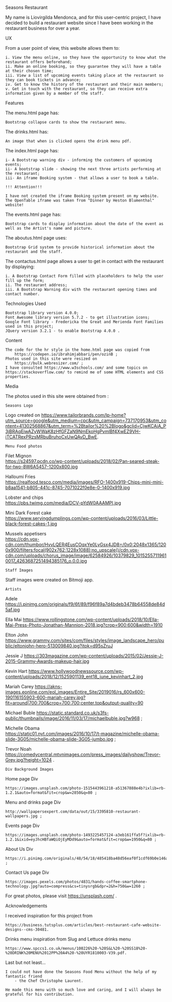 Seasons Restaurant


My name is Liovirgilda Mendonca, and for this user-centric project, I have decided to build a restaurant website 
since I have been working in the restaurant business for over a year.

UX


From a user point of view, this website allows them to:
    
    i. View the menu online, so they have the opportunity to know what the restaurant offers beforehand;
    ii. Make an online booking, so they guarantee they will have a table at their chosen time;
    iii. View a list of upcoming events taking place at the restaurant so they can book tickets in advance;
    iv. Get to know the history of the restaurant and their main members;
    v. Get in touch with the restaurant, so they can receive extra information given by a member of the staff.

Features


The menu.html page has:
    
    Bootstrap collapse cards to show the restaurant menu.

The drinks.html has:
    
    An image that when is clicked opens the drink menu pdf. 
          
The index.html page has:
    
    i- A Bootstrap warning div - informing the customers of upcoming events;
    ii- A bootstrap slide - showing the next three artists performing at the restaurant;
    iii- An iframe Booking system - that allows a user to book a table.

    !!! Attention!!! 

    I have not created the iframe Booking system present on my website. 
    The OpenTable iframe was taken from "Dinner by Heston Blumenthal" website!


The events.html page has:
    
    Bootstrap cards to display information about the date of the event as well as the Artist's name and picture.

The aboutus.html page uses:
    
    Bootstrap Grid system to provide historical information about the restaurant and the staff.
    
The contactus.html page allows a user to get in contact with the restaurant by displaying:
    
    i. A Bootstrap Contact Form filled with placeholders to help the user fill up the form; 
    ii. The restaurant address;
    iii. A Bootstrap Warning div with the restaurant opening times and contact number.


Technologies Used


    Bootstrap library version 4.0.0;
    Font Awesome library version 5.7.2 - to get illustration icons;
    Google Font library - Fredericka the Great and Merienda Font Families used in this project;
    JQuery version 3.2.1 - to enable Bootstrap 4.0.0 . 
    
Content


    The code for the hr style in the home.html page was copied from 
        https://codepen.io/ibrahimjabbari/pen/ozinB ;
    Photos used in this site were resized on 
        https://bulk.webresizer.com/ ;
    I have consulted https://www.w3schools.com/ and some topics on https://stackoverflow.com/ to remind me of some HTML elements and CSS properties.

Media 


The photos used in this site were obtained from :

    Seasons Logo 

Logo created on 
    https://www.tailorbrands.com/lp-home?utm_source=google&utm_medium=cpc&utm_campaign=737170953&utm_content=41302568867&utm_term=%2Btailor%20%2Blogo&gclid=CjwKCAiA_P3jBRAqEiwAZyWWaK8zHfGFZaN9NmEkoHgPvmlBf4XwEZ9VH-iTCATRexPRzsMRbuBruhoCxUwQAvD_BwE.

    Menu Food photos

Filet Mignon  
    https://s24597.pcdn.co/wp-content/uploads/2018/02/Pan-seared-steak-for-two-8W6A5457-1200x800.jpg
    
Halloumi Fries  
    https://realfood.tesco.com/media/images/RFO-1400x919-Chips-mini-mini-b8aa1541-b805-441c-8745-7071022f0e8e-0-1400x919.jpg
    
Lobster and chips  
    https://pbs.twimg.com/media/DCV-pYdW0AAAMPl.jpg
    
Mini Dark Forest cake  
    https://www.servingdumplings.com/wp-content/uploads/2016/03/Little-black-forest-cakes-1.jpg
    
Mussels appetisers  
    https://cdn.vox-cdn.com/thumbor/HvvLQER4EusCOqxYe0LyGsx4JD8=/0x0:2048x1365/1200x900/filters:focal(902x762:1228x1088):no_upscale()/cdn.vox-cdn.com/uploads/chorus_image/image/62584926/10379829_10152557119610017_4263687251494385176_o.0.0.jpg

    Staff Images

Staff images were created on Bitmoji app. 

    Artists 

Adele
    https://i.pinimg.com/originals/f9/6f/89/f96f89a7d4bdeb3478b64558de84d5af.jpg 

Ella Mai
    https://www.rollingstone.com/wp-content/uploads/2018/10/Ella-Mai-Press-Photo-Jonathan-Mannion-2018.jpg?crop=900:600&width=1910 

Elton John 
    https://www.grammy.com/sites/com/files/styles/image_landscape_hero/public/eltonjohn-hero-513009840.jpg?itok=d95sZruJ 

Jessie J
    https://303magazine.com/wp-content/uploads/2015/02/Jessie-J-2015-Grammy-Awards-makeup-hair.jpg 

Kevin Hart
    https://www.hollywoodnewssource.com/wp-content/uploads/2018/12/1525901139_ent18_june_kevinhart_2.jpg 

Mariah Carey
    https://akns-images.eonline.com/eol_images/Entire_Site/2019016/rs_600x600-190116155903-600-mariah-carey.jpg?fit=around|700:700&crop=700:700;center,top&output-quality=90 

Michael Buble
    https://static.standard.co.uk/s3fs-public/thumbnails/image/2016/11/03/17/michaelbuble.jpg?w968 ;

Michelle Obama  
    https://static01.nyt.com/images/2016/10/17/t-magazine/michelle-obama-slide-3G05/michelle-obama-slide-3G05-jumbo.jpg ;

Trevor Noah  
    https://comedycentral.mtvnimages.com/press_images/dailyshow/Trevor-Grey.jpg?height=1024 .

    Div Background Images

Home page Div  
    
    https://images.unsplash.com/photo-1515443961218-a51367888e4b?ixlib=rb-1.2.1&auto=format&fit=crop&w=2850&q=80 ;

Menu and drinks page Div  
    
    http://wallpapersexpert.com/data/out/15/3395810-restaurant-wallpapers.jpg ;

Events page Div  
    
    https://images.unsplash.com/photo-1493225457124-a3eb161ffa5f?ixlib=rb-1.2.1&ixid=eyJhcHBfaWQiOjEyMDd9&auto=format&fit=crop&w=1950&q=80 ;

About Us Div 
    
    https://i.pinimg.com/originals/48/54/18/485418ba48d56eaf0f1cdf69b0e146a9.jpg ;

Contact Us page Div 
    
    https://images.pexels.com/photos/4831/hands-coffee-smartphone-technology.jpg?auto=compress&cs=tinysrgb&dpr=2&h=750&w=1260 ;

For great photos, please visit https://unsplash.com/ .

Acknowledgements


I received inspiration for this project from 
    
    https://business.tutsplus.com/articles/best-restaurant-cafe-website-designs--cms-30481.

Drinks menu inspiration from Slug and Lettuce drinks menu 

    https://www.spccs1.co.uk/menus/100226%20-%20S&L%20-%20SS18%20-%20DRINK%20MENU%2012PP%20A4%20-%20UYR1810003-V39.pdf.

Last but not least...

    I could not have done the Seasons Food Menu without the help of my fantastic friend 
        - the Chef Christophe Laurent.
    
    He made this menu with so much love and caring, and I will always be grateful for his contribution.



























